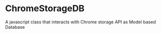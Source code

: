 # ChromeStorageDB
A javascript class that interacts with Chrome storage API as Model based Database
